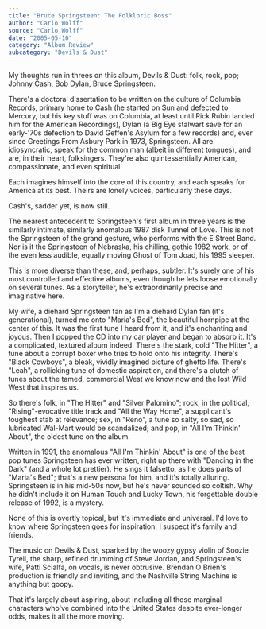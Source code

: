 ```yaml
---
title: "Bruce Springsteen: The Folkloric Boss"
author: "Carlo Wolff"
source: "Carlo Wolff"
date: "2005-05-10"
category: "Album Review"
subcategory: "Devils & Dust"
---
```


My thoughts run in threes on this album, Devils & Dust: folk, rock, pop; Johnny Cash, Bob Dylan, Bruce Springsteen.

There's a doctoral dissertation to be written on the culture of Columbia Records, primary home to Cash (he started on Sun and defected to Mercury, but his key stuff was on Columbia, at least until Rick Rubin landed him for the American Recordings), Dylan (a Big Eye stalwart save for an early-'70s defection to David Geffen's Asylum for a few records) and, ever since Greetings From Asbury Park in 1973, Springsteen. All are idiosyncratic, speak for the common man (albeit in different tongues), and are, in their heart, folksingers. They're also quintessentially American, compassionate, and even spiritual.

Each imagines himself into the core of this country, and each speaks for America at its best. Theirs are lonely voices, particularly these days.

Cash's, sadder yet, is now still.

The nearest antecedent to Springsteen's first album in three years is the similarly intimate, similarly anomalous 1987 disk Tunnel of Love. This is not the Springsteen of the grand gesture, who performs with the E Street Band. Nor is it the Springsteen of Nebraska, his chilling, gothic 1982 work, or of the even less audible, equally moving Ghost of Tom Joad, his 1995 sleeper.

This is more diverse than these, and, perhaps, subtler. It's surely one of his most controlled and effective albums, even though he lets loose emotionally on several tunes. As a storyteller, he's extraordinarily precise and imaginative here.

My wife, a diehard Springsteen fan as I'm a diehard Dylan fan (it's generational), turned me onto "Maria's Bed", the beautiful hornpipe at the center of this. It was the first tune I heard from it, and it's enchanting and joyous. Then I popped the CD into my car player and began to absorb it. It's a complicated, textured album indeed. There's the stark, cold "The Hitter", a tune about a corrupt boxer who tries to hold onto his integrity. There's "Black Cowboys", a bleak, vividly imagined picture of ghetto life. There's "Leah", a rollicking tune of domestic aspiration, and there's a clutch of tunes about the tamed, commercial West we know now and the lost Wild West that inspires us.

So there's folk, in "The Hitter" and "Silver Palomino"; rock, in the political, "Rising"-evocative title track and "All the Way Home", a supplicant's toughest stab at relevance; sex, in "Reno", a tune so salty, so sad, so lubricated Wal-Mart would be scandalized; and pop, in "All I'm Thinkin' About", the oldest tune on the album.

Written in 1991, the anomalous "All I'm Thinkin' About" is one of the best pop tunes Springsteen has ever written, right up there with "Dancing in the Dark" (and a whole lot prettier). He sings it falsetto, as he does parts of "Maria's Bed"; that's a new persona for him, and it's totally alluring. Springsteen is in his mid-50s now, but he's never sounded so coltish. Why he didn't include it on Human Touch and Lucky Town, his forgettable double release of 1992, is a mystery.

None of this is overtly topical, but it's immediate and universal. I'd love to know where Springsteen goes for inspiration; I suspect it's family and friends.

The music on Devils & Dust, sparked by the woozy gypsy violin of Soozie Tyrell, the sharp, refined drumming of Steve Jordan, and Springsteen's wife, Patti Scialfa, on vocals, is never obtrusive. Brendan O'Brien's production is friendly and inviting, and the Nashville String Machine is anything but goopy.

That it's largely about aspiring, about including all those marginal characters who've combined into the United States despite ever-longer odds, makes it all the more moving.